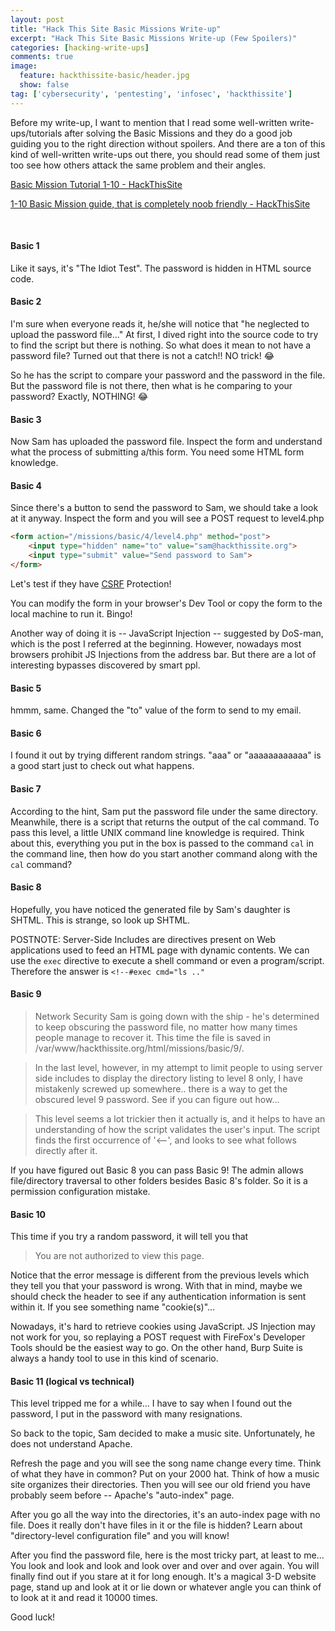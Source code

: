```yaml
---
layout: post
title: "Hack This Site Basic Missions Write-up"
excerpt: "Hack This Site Basic Missions Write-up (Few Spoilers)"
categories: [hacking-write-ups]
comments: true
image:
  feature: hackthissite-basic/header.jpg
  show: false
tag: ['cybersecurity', 'pentesting', 'infosec', 'hackthissite']
---
```


Before my write-up, I want to mention that I read some well-written write-ups/tutorials after solving the Basic Missions and they do a good job guiding you to the right direction without spoilers. And there are a ton of this kind of well-written write-ups out there, you should read some of them just too see how others attack the same problem and their angles.

[Basic Mission Tutorial 1-10 - HackThisSite](https://www.hackthissite.org/articles/read/943)

[1-10 Basic Mission guide, that is completely noob friendly - HackThisSite](https://www.hackthissite.org/articles/read/758)

&nbsp;

#### Basic 1

Like it says, it's "The Idiot Test". The password is hidden in HTML source code.

#### Basic 2

I'm sure when everyone reads it, he/she will notice that "he neglected to upload the password file..." At first, I dived right into the source code to try to find the script but there is nothing. So what does it mean to not have a password file? Turned out that there is not a catch!! NO trick! :joy:

So he has the script to compare your password and the password in the file. But the password file is not there, then what is he comparing to your password? Exactly, NOTHING! :joy:

#### Basic 3

Now Sam has uploaded the password file. Inspect the form and understand what the process of submitting a/this form. You need some HTML form knowledge.

#### Basic 4

Since there's a button to send the password to Sam, we should take a look at it anyway. Inspect the form and you will see a POST request to level4.php

```HTML
<form action="/missions/basic/4/level4.php" method="post">
    <input type="hidden" name="to" value="sam@hackthissite.org">
    <input type="submit" value="Send password to Sam">
</form>
```

Let's test if they have [CSRF](https://www.owasp.org/index.php/Cross-Site_Request_Forgery_(CSRF)) Protection!

You can modify the form in your browser's Dev Tool or copy the form to the local machine to run it. Bingo!

Another way of doing it is -- JavaScript Injection -- suggested by DoS-man, which is the post I referred at the beginning. However, nowadays most browsers prohibit JS Injections from the address bar. But there are a lot of interesting bypasses discovered by smart ppl.

#### Basic 5

hmmm, same. Changed the "to" value of the form to send to my email.

#### Basic 6

I found it out by trying different random strings. "aaa" or "aaaaaaaaaaaa" is a good start just to check out what happens.

#### Basic 7

According to the hint, Sam put the password file under the same directory. Meanwhile, there is a script that returns the output of the cal command. To pass this level, a little UNIX command line knowledge is required. Think about this, everything you put in the box is passed to the command ```cal``` in the command line, then how do you start another command along with the ```cal``` command?

#### Basic 8

Hopefully, you have noticed the generated file by Sam's daughter is SHTML. This is strange, so look up SHTML.

POSTNOTE: Server-Side Includes are directives present on Web applications used to feed an HTML page with dynamic contents. We can use the ```exec``` directive to execute a shell command or even a program/script. Therefore the answer is ```<!--#exec cmd="ls .."```

#### Basic 9

> Network Security Sam is going down with the ship - he's determined to keep obscuring the password file, no matter how many times people manage to recover it. This time the file is saved in /var/www/hackthissite.org/html/missions/basic/9/.

>In the last level, however, in my attempt to limit people to using server side includes to display the directory listing to level 8 only, I have mistakenly screwed up somewhere.. there is a way to get the obscured level 9 password. See if you can figure out how...

>This level seems a lot trickier then it actually is, and it helps to have an understanding of how the script validates the user's input. The script finds the first occurrence of '<--', and looks to see what follows directly after it.

If you have figured out Basic 8 you can pass Basic 9! The admin allows file/directory traversal to other folders besides Basic 8's folder. So it is a permission configuration mistake.

#### Basic 10

This time if you try a random password, it will tell you that

> You are not authorized to view this page.

Notice that the error message is different from the previous levels which they tell you that your password is wrong. With that in mind, maybe we should check the header to see if any authentication information is sent within it. If you see something name "cookie(s)"...

Nowadays, it's hard to retrieve cookies using JavaScript. JS Injection may not work for you, so replaying a POST request with FireFox's Developer Tools should be the easiest way to go. On the other hand, Burp Suite is always a handy tool to use in this kind of scenario.

#### Basic 11 (logical vs technical)
This level tripped me for a while... I have to say when I found out the password, I put in the password with many resignations.

So back to the topic, Sam decided to make a music site. Unfortunately, he does not understand Apache. 

Refresh the page and you will see the song name change every time. Think of what they have in common? Put on your 2000 hat. Think of how a music site organizes their directories. Then you will see our old friend you have probably seem before -- Apache's "auto-index" page. 

After you go all the way into the directories, it's an auto-index page with no file. Does it really don't have files in it or the file is hidden? Learn about "directory-level configuration file" and you will know!

After you find the password file, here is the most tricky part, at least to me... You look and look and look and look over and over and over again. You will finally find out if you stare at it for long enough. It's a magical 3-D website page, stand up and look at it or lie down or whatever angle you can think of to look at it and read it 10000 times.

Good luck!
